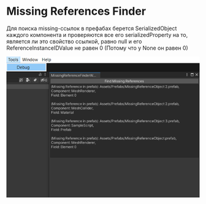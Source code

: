 # Missing References Finder

Для поиска missing-ссылок в префабах берется SerializedObject каждого компонента и проверяются все его serializedProperty на то, является ли это свойство ссылкой, равно null и его ReferenceInstanceIDValue не равен 0 (Потому что у None он равен 0)

![](img.png)

